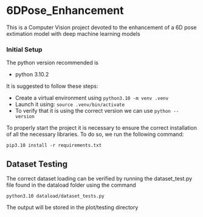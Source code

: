 # 6DPose_Enhancement

This is a Computer Vision project devoted to the enhancement of a 6D pose extimation model with deep machine learning models

### Initial Setup

The python version recommended is

- python 3.10.2

It is suggested to follow these steps:

- Create a virtual environment using `python3.10 -m venv .venv`
- Launch it using: `source .venv/bin/activate`
- To verify that it is using the correct version we can use `python --version`

To properly start the project it is necessary to ensure the correct installation of all the necessary libraries. To do so, we run the following command:

`pip3.10 install -r requirements.txt`

## Dataset Testing

The correct dataset loading can be verified by running the dataset_test.py file found in the dataload folder using the command

`python3.10 dataload/dataset_tests.py`

The output will be stored in the plot/testing directory
